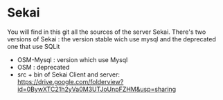 # Sekai

You will find in this git all the sources of the server Sekai. There's two versions of Sekai : the version stable wich use mysql and the deprecated one  that use SQLit

 * OSM-Mysql : version which use Mysql
  * OSM : deprecated
   * src + bin of Sekai Client and server: https://drive.google.com/folderview?id=0BywXTC21h2yVa0M3UTJoUnpFZHM&usp=sharing

